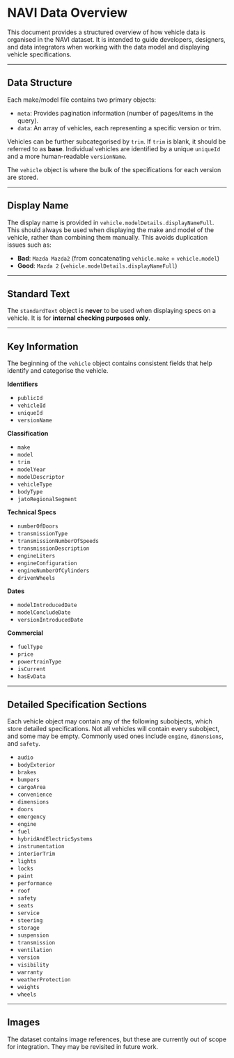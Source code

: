 # NAVI Data Overview

This document provides a structured overview of how vehicle data is organised in the NAVI dataset. It is intended to guide developers, designers, and data integrators when working with the data model and displaying vehicle specifications.

---

## Data Structure

Each make/model file contains two primary objects:

- `meta`: Provides pagination information (number of pages/items in the query).
- `data`: An array of vehicles, each representing a specific version or trim.

Vehicles can be further subcategorised by `trim`. If `trim` is blank, it should be referred to as **base**. Individual vehicles are identified by a unique `uniqueId` and a more human-readable `versionName`.

The `vehicle` object is where the bulk of the specifications for each version are stored.

---

## Display Name

The display name is provided in `vehicle.modelDetails.displayNameFull`. This should always be used when displaying the make and model of the vehicle, rather than combining them manually. This avoids duplication issues such as:

- **Bad**: `Mazda Mazda2` (from concatenating `vehicle.make` + `vehicle.model`)
- **Good**: `Mazda 2` (`vehicle.modelDetails.displayNameFull`)

---

## Standard Text

The `standardText` object is **never** to be used when displaying specs on a vehicle. It is for **internal checking purposes only**.

---

## Key Information

The beginning of the `vehicle` object contains consistent fields that help identify and categorise the vehicle.

**Identifiers**

- `publicId`
- `vehicleId`
- `uniqueId`
- `versionName`

**Classification**

- `make`
- `model`
- `trim`
- `modelYear`
- `modelDescriptor`
- `vehicleType`
- `bodyType`
- `jatoRegionalSegment`

**Technical Specs**

- `numberOfDoors`
- `transmissionType`
- `transmissionNumberOfSpeeds`
- `transmissionDescription`
- `engineLiters`
- `engineConfiguration`
- `engineNumberOfCylinders`
- `drivenWheels`

**Dates**

- `modelIntroducedDate`
- `modelConcludeDate`
- `versionIntroducedDate`

**Commercial**

- `fuelType`
- `price`
- `powertrainType`
- `isCurrent`
- `hasEvData`

---

## Detailed Specification Sections

Each vehicle object may contain any of the following subobjects, which store detailed specifications. Not all vehicles will contain every subobject, and some may be empty. Commonly used ones include `engine`, `dimensions`, and `safety`.

- `audio`
- `bodyExterior`
- `brakes`
- `bumpers`
- `cargoArea`
- `convenience`
- `dimensions`
- `doors`
- `emergency`
- `engine`
- `fuel`
- `hybridAndElectricSystems`
- `instrumentation`
- `interiorTrim`
- `lights`
- `locks`
- `paint`
- `performance`
- `roof`
- `safety`
- `seats`
- `service`
- `steering`
- `storage`
- `suspension`
- `transmission`
- `ventilation`
- `version`
- `visibility`
- `warranty`
- `weatherProtection`
- `weights`
- `wheels`

---

## Images

The dataset contains image references, but these are currently out of scope for integration. They may be revisited in future work.

